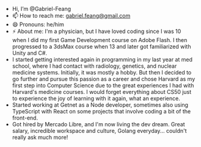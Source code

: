 - Hi, I’m @Gabriel-Feang
- 📫 How to reach me: gabriel.feang@gmail.com
- 😄 Pronouns: he/him
- ⚡ About me: I'm a physician, but I have loved coding since I was 10 when I did my first Game Development course on Adobe Flash. I then progressed to a 3dsMax course when 13 and later got familiarized with Unity and C#. 
- I started getting interested again in programming in my last year at med school, where I had contact with radiology, genetics, and nuclear medicine systems. Initially, it was mostly a hobby. But then I decided to go further and pursue this passion as a career and chose Harvard as my first step into Computer Science due to the great experiences I had with Harvard's medicine courses. I would forget everything about CS50 just to experience the joy of learning with it again, what an experience.
- Started working at Getnet as a Node developer, sometimes also using TypeScript with React on some projects that involve coding a bit of the front-end.
- Got hired by Mercado Libre, and I'm now living the dev dream. Great salary, incredible workspace and culture, Golang everyday... couldn't really ask much more!

<!---
Gabriel-Feang/Gabriel-Feang is a ✨ special ✨ repository because its `README.md` (this file) appears on your GitHub profile.
You can click the Preview link to take a look at your changes.
--->

